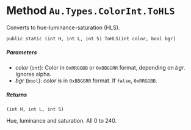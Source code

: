 # Method `Au.Types.ColorInt.ToHLS`

Converts to hue-luminance-saturation (HLS).

```
public static (int H, int L, int S) ToHLS(int color, bool bgr)
```

##### Parameters

- *color*  (`int`):
    Color in `0xRRGGBB` or `0xBBGGRR` format, depending on *bgr*. Ignores alpha.
- *bgr*  (`bool`):
    *color* is in `0xBBGGRR` format. If `false`, `0xRRGGBB`.

##### Returns

`(int H, int L, int S)`

Hue, luminance and saturation. All 0 to 240.